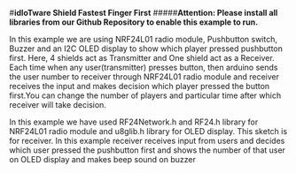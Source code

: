 #**idIoTware Shield Fastest Finger First**
#####**Attention: Please install all libraries from our Github Repository to enable this example to run.**
  
  In this example we are using NRF24L01 radio module, Pushbutton switch, Buzzer and an I2C OLED display to show which player pressed pushbutton first.
  Here, 4 shields act as Transmitter and One shield act as a Receiver. Each time when any user(transmitter) presses button, then arduino
  sends the user number to receiver through NRF24L01 radio module and receiver receives the input and makes decision which player pressed
  the button first.You can change the number of players and particular time after which receiver will take decision.
  
  In this example we have used RF24Network.h and RF24.h library for NRF24L01 radio module and u8glib.h library for OLED display.
  This sketch is for receiver. In this example receiver receives input from users and decides which user pressed the pushbutton first and shows the 
  number of that user on OLED display and makes beep sound on buzzer
